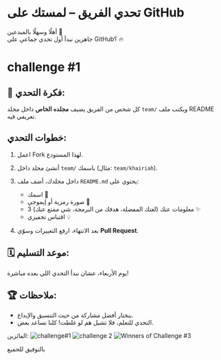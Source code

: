 #  تحدي الفريق – لمستك على GitHub

أهلًا وسهلًا بالمبدعين 👋  
جاهزين نبدأ أول تحدي جماعي على GitHub؟ 🔥  
# challenge #1

## 🎯 فكرة التحدي:
كل شخص من الفريق يضيف **مجلده الخاص** داخل مجلد `team/` ويكتب ملف README تعريفي فيه.

##  خطوات التحدي:

1. اعمل Fork لهذا المستودع.
2. أنشئ مجلد داخل `team/` باسمك (مثال: `team/khairiah`).
3. داخل مجلدك، أضف ملف `README.md` يحتوي على:
   - اسمك 💬  
   - صورة رمزية أو إيموجي 🎨  
   - 3 معلومات عنك (لغتك المفضلة، هدفك من البرمجة، شي ممتع عنك) ✨  
   - اقتباس تحفيزي 💡  

4. بعد الانتهاء، ارفع التغييرات وسوّي **Pull Request**.


## 🗓️ موعد التسليم:
يوم الأربعاء، عشان نبدأ التحدي اللي بعده مباشرة!



## 🏆 ملاحظات:
- بنختار أفضل مشاركة من حيث التنسيق والإبداع.
- التحدي للتعلم، فلا تشيل هم لو غلطت! كلنا نساعد بعض.

الفائزين:
![challenge#1](https://github.com/user-attachments/assets/bc75e308-6e6b-41e9-a30d-f66359b9ef3c)
 ![challenge 2](https://github.com/user-attachments/assets/c68dc618-5bab-4f7f-9089-ee86b588a26c)
![Winners of Challenge #3](https://github.com/user-attachments/assets/3860a5e1-6097-43fd-bd7d-f3a121e2e07d)

بالتوفيق للجميع 
